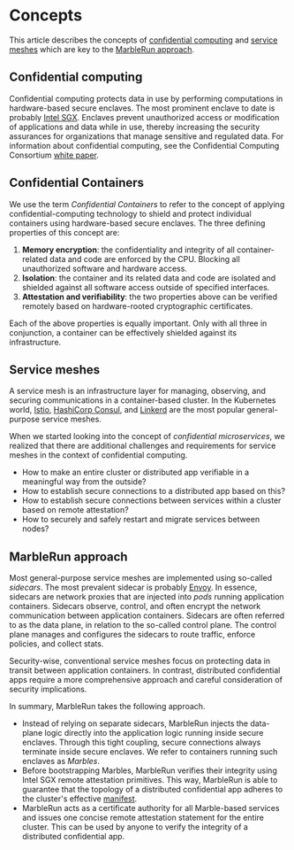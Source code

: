 # Concepts

This article describes the concepts of [confidential computing](#confidential-computing) and [service meshes](#service-meshes) which are key to the [MarbleRun approach](#marblerun-approach).

## Confidential computing

Confidential computing protects data in use by performing computations in hardware-based secure enclaves. The most prominent enclave to date is probably [Intel SGX](https://www.intel.de/content/www/de/de/architecture-and-technology/software-guard-extensions.html).
Enclaves prevent unauthorized access or modification of applications and data while in use, thereby increasing the security assurances for organizations that manage sensitive and regulated data.
For information about confidential computing, see the Confidential Computing Consortium [white paper](https://confidentialcomputing.io/white-papers/).

## Confidential Containers

We use the term *Confidential Containers* to refer to the concept of applying confidential-computing technology to shield and protect individual containers using hardware-based secure enclaves. The three defining properties of this concept are:

1. **Memory encryption**: the confidentiality and integrity of all container-related data and code are enforced by the CPU. Blocking all unauthorized software and hardware access.
2. **Isolation**: the container and its related data and code are isolated and shielded against all software access outside of specified interfaces.
3. **Attestation and verifiability**: the two properties above can be verified remotely based on hardware-rooted cryptographic certificates.

Each of the above properties is equally important. Only with all three in conjunction, a container can be effectively shielded against its infrastructure.

## Service meshes

A service mesh is an infrastructure layer for managing, observing, and securing communications in a container-based cluster. In the Kubernetes world, [Istio](https://istio.io), [HashiCorp Consul](https://www.consul.io/), and [Linkerd](https://linkerd.io/) are the most popular general-purpose service meshes.

When we started looking into the concept of *confidential microservices*, we realized that there are additional challenges and requirements for service meshes in the context of confidential computing.

* How to make an entire cluster or distributed app verifiable in a meaningful way from the outside?
* How to establish secure connections to a distributed app based on this?
* How to establish secure connections between services within a cluster based on remote attestation?
* How to securely and safely restart and migrate services between nodes?

## MarbleRun approach

Most general-purpose service meshes are implemented using so-called *sidecars*. The most prevalent sidecar is probably [Envoy](https://www.envoyproxy.io/).
In essence, sidecars are network proxies that are injected into *pods* running application containers. Sidecars observe, control, and often encrypt the network communication between application containers. Sidecars are often referred to as the data plane, in relation to the so-called control plane.
The control plane manages and configures the sidecars to route traffic, enforce policies, and collect stats.

Security-wise, conventional service meshes focus on protecting data in transit between application containers.
In contrast, distributed confidential apps require a more comprehensive approach and careful consideration of security implications.

In summary, MarbleRun takes the following approach.

* Instead of relying on separate sidecars, MarbleRun injects the data-plane logic directly into the application logic running inside secure enclaves. Through this tight coupling, secure connections always terminate inside secure enclaves. We refer to containers running such enclaves as *Marbles*.
* Before bootstrapping Marbles, MarbleRun verifies their integrity using Intel SGX remote attestation primitives. This way, MarbleRun is able to guarantee that the topology of a  distributed confidential app adheres to the cluster's effective [manifest](../features/manifest.md).
* MarbleRun acts as a certificate authority for all Marble-based services and issues one concise remote attestation statement for the entire cluster. This can be used by anyone to verify the integrity of a distributed confidential app.
